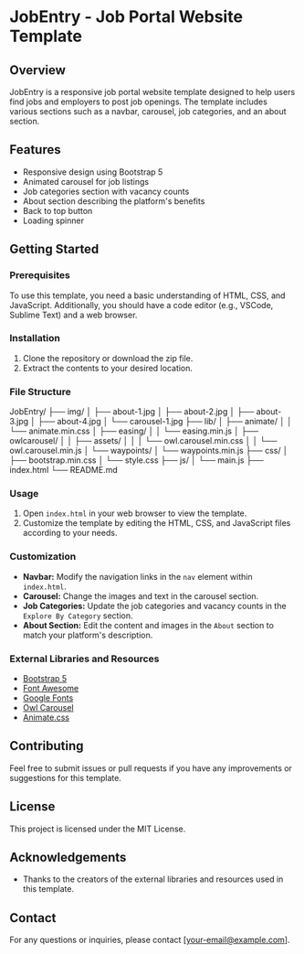 # JobEntry - Job Portal Website Template

## Overview
JobEntry is a responsive job portal website template designed to help users find jobs and employers to post job openings. The template includes various sections such as a navbar, carousel, job categories, and an about section.

## Features
- Responsive design using Bootstrap 5
- Animated carousel for job listings
- Job categories section with vacancy counts
- About section describing the platform's benefits
- Back to top button
- Loading spinner

## Getting Started

### Prerequisites
To use this template, you need a basic understanding of HTML, CSS, and JavaScript. Additionally, you should have a code editor (e.g., VSCode, Sublime Text) and a web browser.

### Installation
1. Clone the repository or download the zip file.
2. Extract the contents to your desired location.

### File Structure
JobEntry/
├── img/
│ ├── about-1.jpg
│ ├── about-2.jpg
│ ├── about-3.jpg
│ ├── about-4.jpg
│ └── carousel-1.jpg
├── lib/
│ ├── animate/
│ │ └── animate.min.css
│ ├── easing/
│ │ └── easing.min.js
│ ├── owlcarousel/
│ │ ├── assets/
│ │ │ └── owl.carousel.min.css
│ │ └── owl.carousel.min.js
│ └── waypoints/
│ └── waypoints.min.js
├── css/
│ ├── bootstrap.min.css
│ └── style.css
├── js/
│ └── main.js
├── index.html
└── README.md
### Usage
1. Open `index.html` in your web browser to view the template.
2. Customize the template by editing the HTML, CSS, and JavaScript files according to your needs.

### Customization
- **Navbar:** Modify the navigation links in the `nav` element within `index.html`.
- **Carousel:** Change the images and text in the carousel section.
- **Job Categories:** Update the job categories and vacancy counts in the `Explore By Category` section.
- **About Section:** Edit the content and images in the `About` section to match your platform's description.

### External Libraries and Resources
- [Bootstrap 5](https://getbootstrap.com/)
- [Font Awesome](https://fontawesome.com/)
- [Google Fonts](https://fonts.google.com/)
- [Owl Carousel](https://owlcarousel2.github.io/OwlCarousel2/)
- [Animate.css](https://animate.style/)

## Contributing
Feel free to submit issues or pull requests if you have any improvements or suggestions for this template.

## License
This project is licensed under the MIT License.

## Acknowledgements
- Thanks to the creators of the external libraries and resources used in this template.

## Contact
For any questions or inquiries, please contact [your-email@example.com].
